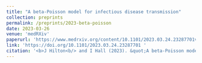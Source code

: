```yaml
---
title: "A beta-Poisson model for infectious disease transmission"
collection: preprints
permalink: /preprints/2023-beta-poisson
date: 2023-03-26
venue: 'medRXiv'
paperurl: 'https://www.medrxiv.org/content/10.1101/2023.03.24.23287701v1'
link: 'https://doi.org/10.1101/2023.03.24.23287701 '
citation: '<b>J Hilton<b/> and I Hall (2023). &quot;A beta-Poisson model for infectious disease transmission.&quot; medRXiv. https://doi.org/10.1101/2023.03.24.23287701'
---
```

